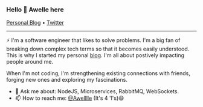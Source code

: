 ### Hello 👋  Awelle here

<p>
  <a href="https://uncomplex.io">Personal Blog</a> •
  <a href="https://twitter.com/awelllle">Twitter</a>
</p>

---

⚡ I'm a software engineer that likes to solve problems. I'm a big fan of breaking down complex tech terms so that it becomes easily understood. This is why I started my personal [blog](https://uncomplex.io). I'm all about postively impacting people around me.

When I'm not coding, I'm strengthening existing connections with friends, forging new ones and exploring my fascinations.



 - 💬  Ask me about: NodeJS, Microservices, RabbitMQ, WebSockets.
 - 📫  How to reach me:  [@Awelllle](https://twitter.com/awelllle) (It's 4 'l's)😄
 
 
 
 
<!--
**awelllle/awelllle** is a ✨ _special_ ✨ repository because its `README.md` (this file) appears on your GitHub profile.

Here are some ideas to get you started:

- 🔭 I’m currently working on ...
- 🌱 I’m currently learning ...
- 👯 I’m looking to collaborate on ...
- 🤔 I’m looking for help with ...
- 💬 Ask me about ...
- 📫 How to reach me: ...
- 😄 Pronouns: ...
- ⚡ Fun fact: ...
-->
